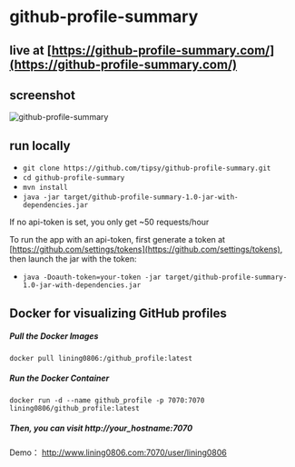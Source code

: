 # github-profile-summary

## live at [https://github-profile-summary.com/](https://github-profile-summary.com/)

## screenshot
![github-profile-summary](https://user-images.githubusercontent.com/1521451/33906301-da659f12-df81-11e7-9fc4-1c47d62e2a95.PNG)

## run locally
* `git clone https://github.com/tipsy/github-profile-summary.git`
* `cd github-profile-summary`
* `mvn install`
* `java -jar target/github-profile-summary-1.0-jar-with-dependencies.jar`

If no api-token is set, you only get ~50 requests/hour  

To run the app with an api-token, first generate a token at 
[https://github.com/settings/tokens](https://github.com/settings/tokens), 
then launch the jar with the token:

* `java -Doauth-token=your-token -jar target/github-profile-summary-1.0-jar-with-dependencies.jar`


## Docker for visualizing GitHub profiles

##### Pull the Docker Images

	docker pull lining0806:/github_profile:latest

##### Run the Docker Container
	
	docker run -d --name github_profile -p 7070:7070 lining0806/github_profile:latest

##### Then, you can visit http://your_hostname:7070

Demo： http://www.lining0806.com:7070/user/lining0806